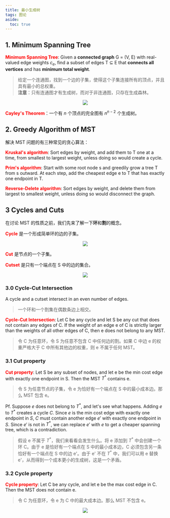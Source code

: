 ```yaml
---
title: 最小生成树
tags: 图论
aside:
  toc: true
---
```


<!--more-->

## 1. Minimum Spanning Tree

**<font color = red>Minimum Spanning Tree</font>**: Given a **connected graph** G = (V, E)
with real-valued edge weights $c_e$, find a subset of edges T ⊆ E that **connects all vertices** and has **minimum total weight**.

> 给定一个连通图，找到一个边的子集，使得这个子集连接所有的顶点，并且具有最小的总权重。</br> **注意**：只有连通图才有生成树，而对于非连通图，只存在生成森林。

<div  align="center">
<img src= "
https://pictureloomione.oss-cn-beijing.aliyuncs.com/MST.png
"/>
</div>

**<font color = red>Cayley's Theorem</font>**：一个有 $n$ 个顶点的完全图有 $n^{n-2}$ 个生成树。

## 2. Greedy Algorithm of MST

解决 MST 问题的有三种常见的贪心算法：

**<font color = red>Kruskal's algorithm</font>**: Sort edges by weight, and add them to T one at a time, from smallest to largest weight, unless doing so would create a cycle.

**<font color = red>Prim's algorithm</font>**: Start with some root node s and greedily grow a tree T from s outward. At each step, add the cheapest edge e to T that has exactly one endpoint in T.

**<font color = red>Reverse-Delete algorithm</font>**: Sort edges by weight, and delete them from largest to smallest weight, unless doing so would disconnect the graph.

## 3 Cycles and Cuts

在讨论 MST 的性质之前，我们先来了解一下**环**和**割**的概念。

**<font color = red>Cycle</font>** 是一个形成简单环的边的子集。

<div  align="center">
<img src= "
https://pictureloomione.oss-cn-beijing.aliyuncs.com/pic/cycle.png
"/>
</div>

**<font color = red>Cut</font>** 是节点的一个子集。

**<font color = red>Cutset</font>** 是只有一个端点在 S 中的边的集合。

<div  align="center">
<img src= "
https://pictureloomione.oss-cn-beijing.aliyuncs.com/pic/cutset.png
"/>
</div>

### 3.0 Cycle-Cut Intersection

A cycle and a cutset intersect in an even number of edges.

> 一个环和一个割集在偶数条边上相交。

**<font color = red>Cycle-Cut Intersection</font>**: Let C be any cycle and let S be any cut that does not contain any edges of C. If the weight of an edge e of C is strictly larger than the weights of all other edges of C, then e does not belong to any MST.

> 令 C 为任意环，令 S 为任意不包含 C 中任何边的割。如果 C 中边 e 的权重严格大于 C 中所有其他边的权重，则 e 不属于任何 MST。

### 3.1 Cut property

**<font color = red>Cut property</font>**: Let S be any subset of nodes, and let e be the min cost
edge with exactly one endpoint in S. Then the MST $T^*$ contains e.

> 令 S 为任意节点的子集，令 e 为恰好有一个端点在 S 中的最小成本边。那么 MST 包含 e。

Pf.
Suppose $e$ does not belong to $T^*$, and let's see what happens.
Adding $e$ to $T^*$ creates a cycle $C$.
Since $e$ is the min cost edge with exactly one endpoint in $S$, $C$ must contain another edge $e'$ with exactly one endpoint in $S$. Since $e'$ is not in $T^*$, we can replace $e'$ with $e$ to get a cheaper spanning tree, which is a contradiction.

> 假设 e 不属于 $T^*$，我们来看看会发生什么。将 e 添加到 $T^*$ 中会创建一个环 C。由于 e 是恰好有一个端点在 S 中的最小成本边，C 必须包含另一条恰好有一个端点在 S 中的边 e'。由于 e' 不在 $T^*$ 中，我们可以用 e 替换 e'，从而得到一个成本更小的生成树，这是一个矛盾。

### 3.2 Cycle property

**<font color = red>Cycle property</font>**: Let C be any cycle, and let e be the max cost edge in C. Then the MST does not contain e.

> 令 C 为任意环，令 e 为 C 中的最大成本边。那么 MST 不包含 e。

<div  align="center">
<img src= "
https://pictureloomione.oss-cn-beijing.aliyuncs.com/pic/property%20of%20MST.png
"/>
</div>
